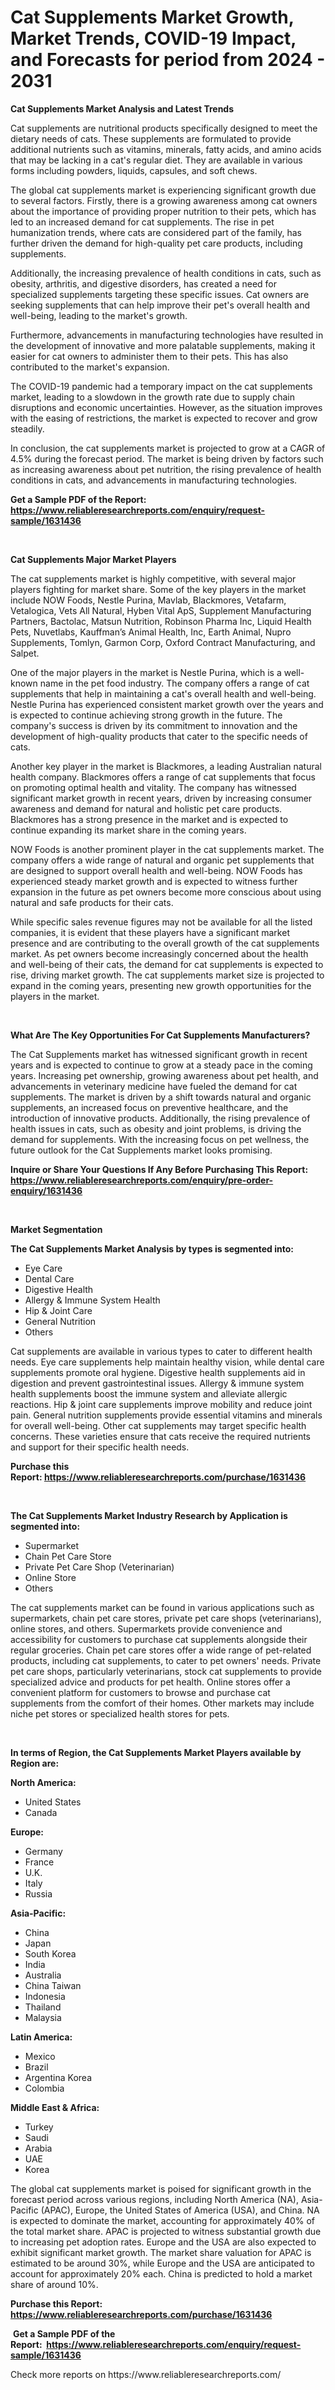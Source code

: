 <p><h1>Cat Supplements Market Growth, Market Trends, COVID-19 Impact, and Forecasts for period from 2024 - 2031</h1></p><p><strong>Cat Supplements Market Analysis and Latest Trends</strong></p>
<p><p>Cat supplements are nutritional products specifically designed to meet the dietary needs of cats. These supplements are formulated to provide additional nutrients such as vitamins, minerals, fatty acids, and amino acids that may be lacking in a cat's regular diet. They are available in various forms including powders, liquids, capsules, and soft chews.</p><p>The global cat supplements market is experiencing significant growth due to several factors. Firstly, there is a growing awareness among cat owners about the importance of providing proper nutrition to their pets, which has led to an increased demand for cat supplements. The rise in pet humanization trends, where cats are considered part of the family, has further driven the demand for high-quality pet care products, including supplements.</p><p>Additionally, the increasing prevalence of health conditions in cats, such as obesity, arthritis, and digestive disorders, has created a need for specialized supplements targeting these specific issues. Cat owners are seeking supplements that can help improve their pet's overall health and well-being, leading to the market's growth.</p><p>Furthermore, advancements in manufacturing technologies have resulted in the development of innovative and more palatable supplements, making it easier for cat owners to administer them to their pets. This has also contributed to the market's expansion.</p><p>The COVID-19 pandemic had a temporary impact on the cat supplements market, leading to a slowdown in the growth rate due to supply chain disruptions and economic uncertainties. However, as the situation improves with the easing of restrictions, the market is expected to recover and grow steadily.</p><p>In conclusion, the cat supplements market is projected to grow at a CAGR of 4.5% during the forecast period. The market is being driven by factors such as increasing awareness about pet nutrition, the rising prevalence of health conditions in cats, and advancements in manufacturing technologies.</p></p>
<p><strong>Get a Sample PDF of the Report:&nbsp; <a href="https://www.reliableresearchreports.com/enquiry/request-sample/1631436">https://www.reliableresearchreports.com/enquiry/request-sample/1631436</a></strong></p>
<p>&nbsp;</p>
<p><strong>Cat Supplements Major Market Players</strong></p>
<p><p>The cat supplements market is highly competitive, with several major players fighting for market share. Some of the key players in the market include NOW Foods, Nestle Purina, Mavlab, Blackmores, Vetafarm, Vetalogica, Vets All Natural, Hyben Vital ApS, Supplement Manufacturing Partners, Bactolac, Matsun Nutrition, Robinson Pharma Inc, Liquid Health Pets, Nuvetlabs, Kauffman’s Animal Health, Inc, Earth Animal, Nupro Supplements, Tomlyn, Garmon Corp, Oxford Contract Manufacturing, and Salpet.</p><p>One of the major players in the market is Nestle Purina, which is a well-known name in the pet food industry. The company offers a range of cat supplements that help in maintaining a cat's overall health and well-being. Nestle Purina has experienced consistent market growth over the years and is expected to continue achieving strong growth in the future. The company's success is driven by its commitment to innovation and the development of high-quality products that cater to the specific needs of cats.</p><p>Another key player in the market is Blackmores, a leading Australian natural health company. Blackmores offers a range of cat supplements that focus on promoting optimal health and vitality. The company has witnessed significant market growth in recent years, driven by increasing consumer awareness and demand for natural and holistic pet care products. Blackmores has a strong presence in the market and is expected to continue expanding its market share in the coming years.</p><p>NOW Foods is another prominent player in the cat supplements market. The company offers a wide range of natural and organic pet supplements that are designed to support overall health and well-being. NOW Foods has experienced steady market growth and is expected to witness further expansion in the future as pet owners become more conscious about using natural and safe products for their cats.</p><p>While specific sales revenue figures may not be available for all the listed companies, it is evident that these players have a significant market presence and are contributing to the overall growth of the cat supplements market. As pet owners become increasingly concerned about the health and well-being of their cats, the demand for cat supplements is expected to rise, driving market growth. The cat supplements market size is projected to expand in the coming years, presenting new growth opportunities for the players in the market.</p></p>
<p>&nbsp;</p>
<p><strong>What Are The Key Opportunities For Cat Supplements Manufacturers?</strong></p>
<p><p>The Cat Supplements market has witnessed significant growth in recent years and is expected to continue to grow at a steady pace in the coming years. Increasing pet ownership, growing awareness about pet health, and advancements in veterinary medicine have fueled the demand for cat supplements. The market is driven by a shift towards natural and organic supplements, an increased focus on preventive healthcare, and the introduction of innovative products. Additionally, the rising prevalence of health issues in cats, such as obesity and joint problems, is driving the demand for supplements. With the increasing focus on pet wellness, the future outlook for the Cat Supplements market looks promising.</p></p>
<p><strong>Inquire or Share Your Questions If Any Before Purchasing This Report: <a href="https://www.reliableresearchreports.com/enquiry/pre-order-enquiry/1631436">https://www.reliableresearchreports.com/enquiry/pre-order-enquiry/1631436</a></strong></p>
<p>&nbsp;</p>
<p><strong>Market Segmentation</strong></p>
<p><strong>The Cat Supplements Market Analysis by types is segmented into:</strong></p>
<p><ul><li>Eye Care</li><li>Dental Care</li><li>Digestive Health</li><li>Allergy & Immune System Health</li><li>Hip & Joint Care</li><li>General Nutrition</li><li>Others</li></ul></p>
<p><p>Cat supplements are available in various types to cater to different health needs. Eye care supplements help maintain healthy vision, while dental care supplements promote oral hygiene. Digestive health supplements aid in digestion and prevent gastrointestinal issues. Allergy & immune system health supplements boost the immune system and alleviate allergic reactions. Hip & joint care supplements improve mobility and reduce joint pain. General nutrition supplements provide essential vitamins and minerals for overall well-being. Other cat supplements may target specific health concerns. These varieties ensure that cats receive the required nutrients and support for their specific health needs.</p></p>
<p><strong>Purchase this Report:&nbsp;<a href="https://www.reliableresearchreports.com/purchase/1631436">https://www.reliableresearchreports.com/purchase/1631436</a></strong></p>
<p>&nbsp;</p>
<p><strong>The Cat Supplements Market Industry Research by Application is segmented into:</strong></p>
<p><ul><li>Supermarket</li><li>Chain Pet Care Store</li><li>Private Pet Care Shop (Veterinarian)</li><li>Online Store</li><li>Others</li></ul></p>
<p><p>The cat supplements market can be found in various applications such as supermarkets, chain pet care stores, private pet care shops (veterinarians), online stores, and others. Supermarkets provide convenience and accessibility for customers to purchase cat supplements alongside their regular groceries. Chain pet care stores offer a wide range of pet-related products, including cat supplements, to cater to pet owners' needs. Private pet care shops, particularly veterinarians, stock cat supplements to provide specialized advice and products for pet health. Online stores offer a convenient platform for customers to browse and purchase cat supplements from the comfort of their homes. Other markets may include niche pet stores or specialized health stores for pets.</p></p>
<p>&nbsp;</p>
<p><strong>In terms of Region, the Cat Supplements Market Players available by Region are:</strong></p>
<p>
    <p> <strong> North America: </strong>
        <ul>
            <li>United States</li>
            <li>Canada</li>
        </ul>
        </p> 
    <p> <strong> Europe: </strong>
        <ul>
            <li>Germany</li>
            <li>France</li>
            <li>U.K.</li>
            <li>Italy</li>
            <li>Russia</li>
        </ul>
        </p> 
    <p> <strong> Asia-Pacific: </strong>
        <ul>
            <li>China</li>
            <li>Japan</li>
            <li>South Korea</li>
            <li>India</li>
            <li>Australia</li>
            <li>China Taiwan</li>
            <li>Indonesia</li>
            <li>Thailand</li>
            <li>Malaysia</li>
        </ul>
        </p> 
    <p> <strong> Latin America: </strong>
        <ul>
            <li>Mexico</li>
            <li>Brazil</li>
            <li>Argentina Korea</li>
            <li>Colombia</li>
        </ul>
        </p> 
    <p> <strong> Middle East & Africa: </strong>
        <ul>
            <li>Turkey</li>
            <li>Saudi</li>
            <li>Arabia</li>
            <li>UAE</li>
            <li>Korea</li>
        </ul>
    </p>
    </p>
<p><p>The global cat supplements market is poised for significant growth in the forecast period across various regions, including North America (NA), Asia-Pacific (APAC), Europe, the United States of America (USA), and China. NA is expected to dominate the market, accounting for approximately 40% of the total market share. APAC is projected to witness substantial growth due to increasing pet adoption rates. Europe and the USA are also expected to exhibit significant market growth. The market share valuation for APAC is estimated to be around 30%, while Europe and the USA are anticipated to account for approximately 20% each. China is predicted to hold a market share of around 10%.</p></p>
<p><strong>Purchase this Report: <a href="https://www.reliableresearchreports.com/purchase/1631436">https://www.reliableresearchreports.com/purchase/1631436</a></strong></p>
<p>&nbsp;<strong>Get a Sample PDF of the Report:&nbsp;&nbsp;<a href="https://www.reliableresearchreports.com/enquiry/request-sample/1631436">https://www.reliableresearchreports.com/enquiry/request-sample/1631436</a></strong></p>
<p><strong></strong></p>
<p>Check more reports on https://www.reliableresearchreports.com/</p>